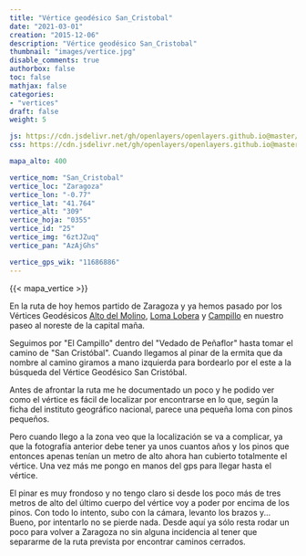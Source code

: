 ```yaml
---
title: "Vértice geodésico San_Cristobal"
date: "2021-03-01"
creation: "2015-12-06"
description: "Vértice geodésico San_Cristobal"
thumbnail: "images/vertice.jpg"
disable_comments: true
authorbox: false
toc: false
mathjax: false
categories:
- "vertices"
draft: false
weight: 5

js: https://cdn.jsdelivr.net/gh/openlayers/openlayers.github.io@master/en/v6.3.1/build/ol.js
css: https://cdn.jsdelivr.net/gh/openlayers/openlayers.github.io@master/en/v6.3.1/css/ol.css

mapa_alto: 400

vertice_nom: "San_Cristobal"
vertice_loc: "Zaragoza"
vertice_lon: "-0.77"
vertice_lat: "41.764"
vertice_alt: "309"
vertice_hoja: "0355"
vertice_id: "25"
vertice_img: "6ztJZuq"
vertice_pan: "AzAjGhs"

vertice_gps_wik: "11686886"
---
```

{{< mapa_vertice >}}

En la ruta de hoy hemos partido de Zaragoza y ya hemos pasado por los Vértices Geodésicos [Alto del Molino], [Loma Lobera] y [Campillo] en nuestro paseo al noreste de la capital maña.

Seguimos por "El Campillo" dentro del "Vedado de Peñaflor" hasta tomar el camino de "San Cristóbal". Cuando llegamos al pinar de la ermita que da nombre al camino giramos a mano izquierda para bordearlo por el este a la búsqueda del Vértice Geodésico San Cristóbal.

Antes de afrontar la ruta me he documentado un poco y he podido ver como el vértice es fácil de localizar por encontrarse en lo que, según la ficha del instituto geográfico nacional, parece una pequeña loma con pinos pequeños.

Pero cuando llego a la zona veo que la localización se va a complicar, ya que la fotografía anterior debe tener ya unos cuantos años y los pinos que entonces apenas tenían un metro de alto ahora han cubierto totalmente el vértice. Una vez más me pongo en manos del gps para llegar hasta el vértice.

El pinar es muy frondoso y no tengo claro si desde los poco más de tres metros de alto del último cuerpo del vértice voy a poder por encima de los pinos. Con todo lo intento, subo con la cámara, levanto los brazos y... Bueno, por intentarlo no se pierde nada. Desde aquí ya sólo resta rodar un poco para volver a Zaragoza no sin alguna incidencia al tener que separarme de la ruta prevista por encontrar caminos cerrados.

[Alto del Molino]: {{<relref"alto_del_molino.md">}}
[Loma Lobera]: {{<relref"loma_lobera.md">}}
[San Cristobal]: {{<relref"san_cristobal.md">}}
[Campillo]: {{<relref"campillo.md">}}

